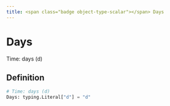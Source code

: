 ```yaml
---
title: <span class="badge object-type-scalar"></span> Days
---
```

# <span class="badge object-type-scalar"></span> Days

Time: days (d)

## Definition

```python
# Time: days (d)
Days: typing.Literal["d"] = "d"
```
